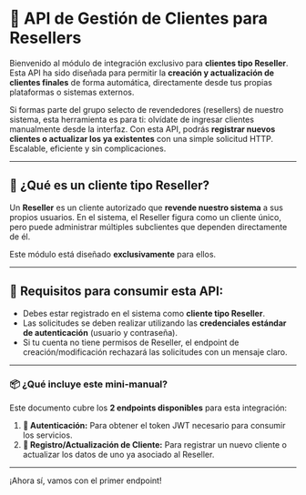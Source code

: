 # 🚀 API de Gestión de Clientes para Resellers

Bienvenido al módulo de integración exclusivo para **clientes tipo Reseller**. Esta API ha sido diseñada para permitir la **creación y actualización de clientes finales** de forma automática, directamente desde tus propias plataformas o sistemas externos.

Si formas parte del grupo selecto de revendedores (resellers) de nuestro sistema, esta herramienta es para ti: olvídate de ingresar clientes manualmente desde la interfaz. Con esta API, podrás **registrar nuevos clientes o actualizar los ya existentes** con una simple solicitud HTTP. Escalable, eficiente y sin complicaciones.

---

## 🧠 ¿Qué es un cliente tipo Reseller?

Un **Reseller** es un cliente autorizado que **revende nuestro sistema** a sus propios usuarios. En el sistema, el Reseller figura como un cliente único, pero puede administrar múltiples subclientes que dependen directamente de él.

Este módulo está diseñado **exclusivamente** para ellos.

---

## 🔐 Requisitos para consumir esta API:

- Debes estar registrado en el sistema como **cliente tipo Reseller**.
- Las solicitudes se deben realizar utilizando las **credenciales estándar de autenticación** (usuario y contraseña).
- Si tu cuenta no tiene permisos de Reseller, el endpoint de creación/modificación rechazará las solicitudes con un mensaje claro.

---

### 📦 ¿Qué incluye este mini-manual?

Este documento cubre los **2 endpoints disponibles** para esta integración:

1. **🔐 Autenticación:** Para obtener el token JWT necesario para consumir los servicios.
2. **👤 Registro/Actualización de Cliente:** Para registrar un nuevo cliente o actualizar los datos de uno ya asociado al Reseller.

---

¡Ahora sí, vamos con el primer endpoint!
